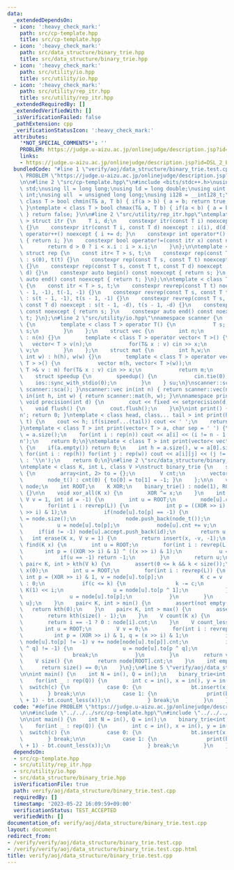 ```yaml
---
data:
  _extendedDependsOn:
  - icon: ':heavy_check_mark:'
    path: src/cp-template.hpp
    title: src/cp-template.hpp
  - icon: ':heavy_check_mark:'
    path: src/data_structure/binary_trie.hpp
    title: src/data_structure/binary_trie.hpp
  - icon: ':heavy_check_mark:'
    path: src/utility/io.hpp
    title: src/utility/io.hpp
  - icon: ':heavy_check_mark:'
    path: src/utility/rep_itr.hpp
    title: src/utility/rep_itr.hpp
  _extendedRequiredBy: []
  _extendedVerifiedWith: []
  _isVerificationFailed: false
  _pathExtension: cpp
  _verificationStatusIcon: ':heavy_check_mark:'
  attributes:
    '*NOT_SPECIAL_COMMENTS*': ''
    PROBLEM: https://judge.u-aizu.ac.jp/onlinejudge/description.jsp?id=DSL_2_B
    links:
    - https://judge.u-aizu.ac.jp/onlinejudge/description.jsp?id=DSL_2_B
  bundledCode: "#line 1 \"verify/aoj/data_structure/binary_trie.test.cpp\"\n#define\
    \ PROBLEM \"https://judge.u-aizu.ac.jp/onlinejudge/description.jsp?id=DSL_2_B\"\
    \n\n#line 2 \"src/cp-template.hpp\"\n#include <bits/stdc++.h>\nusing namespace\
    \ std;\nusing ll = long long;\nusing ld = long double;\nusing uint = unsigned\
    \ int;\nusing ull  = unsigned long long;\nusing i128 = __int128_t;\ntemplate <\
    \ class T > bool chmin(T& a, T b) { if(a > b) { a = b; return true; } return false;\
    \ }\ntemplate < class T > bool chmax(T& a, T b) { if(a < b) { a = b; return true;\
    \ } return false; }\n\n#line 2 \"src/utility/rep_itr.hpp\"\ntemplate < class T\
    \ > struct itr {\n    T i, d;\n    constexpr itr(const T i) noexcept : i(i), d(1)\
    \ {}\n    constexpr itr(const T i, const T d) noexcept : i(i), d(d) {}\n    void\
    \ operator++() noexcept { i += d; }\n    constexpr int operator*() const noexcept\
    \ { return i; }\n    constexpr bool operator!=(const itr x) const noexcept {\n\
    \        return d > 0 ? i < x.i : i > x.i;\n    }\n};\n\ntemplate < class T >\
    \ struct rep {\n    const itr< T > s, t;\n    constexpr rep(const T t) noexcept\
    \ : s(0), t(t) {}\n    constexpr rep(const T s, const T t) noexcept : s(s), t(t)\
    \ {}\n    constexpr rep(const T s, const T t, const T d) noexcept : s(s, d), t(t,\
    \ d) {}\n    constexpr auto begin() const noexcept { return s; }\n    constexpr\
    \ auto end() const noexcept { return t; }\n};\n\ntemplate < class T > struct revrep\
    \ {\n    const itr < T > s, t;\n    constexpr revrep(const T t) noexcept : s(t\
    \ - 1, -1), t(-1, -1) {}\n    constexpr revrep(const T s, const T t) noexcept\
    \ : s(t - 1, -1), t(s - 1, -1) {}\n    constexpr revrep(const T s, const T t,\
    \ const T d) noexcept : s(t - 1, -d), t(s - 1, -d) {}\n    constexpr auto begin()\
    \ const noexcept { return s; }\n    constexpr auto end() const noexcept { return\
    \ t; }\n};\n#line 2 \"src/utility/io.hpp\"\nnamespace scanner {\n    struct sca\
    \ {\n        template < class T > operator T() {\n            T s; cin >> s; return\
    \ s;\n        }\n    };\n    struct vec {\n        int n;\n        vec(int n)\
    \ : n(n) {}\n        template < class T > operator vector< T >() {\n         \
    \   vector< T > v(n);\n            for(T& x : v) cin >> x;\n            return\
    \ v;\n        }\n    };\n    struct mat {\n        int h,w;\n        mat(int h,\
    \ int w) : h(h), w(w) {}\n        template < class T > operator vector< vector<\
    \ T > >() {\n            vector m(h, vector< T >(w));\n            for(vector<\
    \ T >& v : m) for(T& x : v) cin >> x;\n            return m;\n        }\n    };\n\
    \    struct speedup {\n        speedup() {\n            cin.tie(0);\n        \
    \    ios::sync_with_stdio(0);\n        }\n    } su;\n}\nscanner::sca in() { return\
    \ scanner::sca(); }\nscanner::vec in(int n) { return scanner::vec(n); }\nscanner::mat\
    \ in(int h, int w) { return scanner::mat(h, w); }\n\nnamespace printer {\n   \
    \ void precision(int d) {\n        cout << fixed << setprecision(d);\n    }\n\
    \    void flush() {\n        cout.flush();\n    }\n}\nint print() { cout << '\\\
    n'; return 0; }\ntemplate < class head, class... tail > int print(head&& h, tail&&...\
    \ t) {\n    cout << h; if(sizeof...(tail)) cout << ' ';\n    return print(forward<tail>(t)...);\n\
    }\ntemplate < class T > int print(vector< T > a, char sep = ' ') {\n    int n\
    \ = a.size();\n    for(int i : rep(n)) cout << a[i] << (i != n - 1 ? sep : '\\\
    n');\n    return 0;\n}\ntemplate < class T > int print(vector< vector< T > > a)\
    \ {\n    if(a.empty()) return 0;\n    int h = a.size(), w = a[0].size();\n   \
    \ for(int i : rep(h)) for(int j : rep(w)) cout << a[i][j] << (j != w - 1 ? ' '\
    \ : '\\n');\n    return 0;\n}\n#line 2 \"src/data_structure/binary_trie.hpp\"\n\
    \ntemplate < class K, int L, class V >\nstruct binary_trie {\n    struct node_t\
    \ {\n        array<int, 2> to = {};\n        V cnt;\n        vector<int> accept;\n\
    \        node_t() : cnt(0) { to[0] = to[1] = -1; }\n    };\n\n    vector<node_t>\
    \ node;\n    int ROOT;\n    K XOR;\n    binary_trie() : node(1), ROOT(0), XOR(0)\
    \ {}\n\n    void xor_all(K x) {\n        XOR ^= x;\n    }\n    int insert(K x,\
    \ V v = 1, int id = -1) {\n        int u = ROOT;\n        node[u].cnt += v;\n\
    \        for(int i : revrep(L)) {\n            int p = ((XOR >> i) & 1) ^ ((x\
    \ >> i) & 1);\n            if(node[u].to[p] == -1) {\n                node[u].to[p]\
    \ = node.size();\n                node.push_back(node_t());\n            }\n \
    \           u = node[u].to[p];\n            node[u].cnt += v;\n        }\n   \
    \     if(id != -1) node[u].accept.push_back(id);\n        return u;\n    }\n \
    \   int erase(K x, V v = 1) {\n        return insert(x, -v, -1);\n    }\n    int\
    \ find(K x) {\n        int u = ROOT;\n        for(int i : revrep(L)) {\n     \
    \       int p = ((XOR >> i) & 1) ^ ((x >> i) & 1);\n            u = node[u].to[p];\n\
    \            if(u == -1) return -1;\n        }\n        return u;\n    }\n   \
    \ pair< K, int > kth(V k) {\n        assert(0 <= k && k < size());\n        K\
    \ x(0);\n        int u = ROOT;\n        for(int i : revrep(L)) {\n           \
    \ int p = (XOR >> i) & 1, v = node[u].to[p];\n            K c = v != -1 ? node[v].cnt\
    \ : 0;\n            if(c <= k) {\n                k -= c;\n                x |=\
    \ K(1) << i;\n                u = node[u].to[p ^ 1];\n            } else {\n \
    \               u = node[u].to[p];\n            }\n        }\n        return {x,\
    \ u};\n    }\n    pair< K, int > min() {\n        assert(not empty());\n     \
    \   return kth(0);\n    }\n    pair< K, int > max() {\n        assert(not empty());\n\
    \        return kth(size() - 1);\n    }\n    V count(K x) {\n        int i = find(x);\n\
    \        return i == -1 ? 0 : node[i].cnt;\n    }\n    V count_less(K x) {\n \
    \       int u = ROOT;\n        V v = 0;\n        for(int i : revrep(L)) {\n  \
    \          int p = (XOR >> i) & 1, q = (x >> i) & 1;\n            if(q > 0 and\
    \ node[u].to[p] != -1) v += node[node[u].to[p]].cnt;\n            if(node[u].to[p\
    \ ^ q] != -1) {\n                u = node[u].to[p ^ q];\n            } else {\n\
    \                break;\n            }\n        }\n        return v;\n    }\n\
    \    V size() {\n        return node[ROOT].cnt;\n    }\n    int empty() {\n  \
    \      return size() == 0;\n    }\n};\n#line 5 \"verify/aoj/data_structure/binary_trie.test.cpp\"\
    \n\nint main() {\n    int N = in(), Q = in();\n    binary_trie<int,20,int> bt;\n\
    \    for(int _ : rep(Q)) {\n        int c = in(), x = in(), y = in();\n      \
    \  switch(c) {\n            case 0: {\n                bt.insert(x, y);\n    \
    \        } break;\n\n            case 1: {\n                print(bt.count_less(y\
    \ + 1) - bt.count_less(x));\n            } break;\n        }\n    }\n}\n"
  code: "#define PROBLEM \"https://judge.u-aizu.ac.jp/onlinejudge/description.jsp?id=DSL_2_B\"\
    \n\n#include \"../../../src/cp-template.hpp\"\n#include \"../../../src/data_structure/binary_trie.hpp\"\
    \n\nint main() {\n    int N = in(), Q = in();\n    binary_trie<int,20,int> bt;\n\
    \    for(int _ : rep(Q)) {\n        int c = in(), x = in(), y = in();\n      \
    \  switch(c) {\n            case 0: {\n                bt.insert(x, y);\n    \
    \        } break;\n\n            case 1: {\n                print(bt.count_less(y\
    \ + 1) - bt.count_less(x));\n            } break;\n        }\n    }\n}"
  dependsOn:
  - src/cp-template.hpp
  - src/utility/rep_itr.hpp
  - src/utility/io.hpp
  - src/data_structure/binary_trie.hpp
  isVerificationFile: true
  path: verify/aoj/data_structure/binary_trie.test.cpp
  requiredBy: []
  timestamp: '2023-05-22 16:09:59+09:00'
  verificationStatus: TEST_ACCEPTED
  verifiedWith: []
documentation_of: verify/aoj/data_structure/binary_trie.test.cpp
layout: document
redirect_from:
- /verify/verify/aoj/data_structure/binary_trie.test.cpp
- /verify/verify/aoj/data_structure/binary_trie.test.cpp.html
title: verify/aoj/data_structure/binary_trie.test.cpp
---
```


